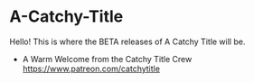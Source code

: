 # A-Catchy-Title
Hello! This is where the BETA releases of A Catchy Title will be.
- A Warm Welcome from the Catchy Title Crew
https://www.patreon.com/catchytitle
